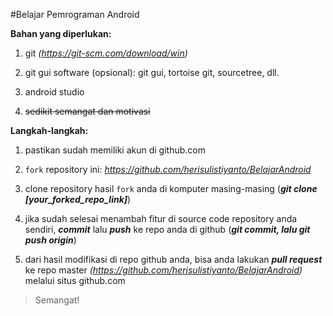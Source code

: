 #Belajar Pemrograman Android

**Bahan yang diperlukan:**

1. git *(https://git-scm.com/download/win)*

2. git gui software (opsional): git gui, tortoise git, sourcetree, dll.

3. android studio

4. ~~sedikit semangat dan motivasi~~

**Langkah-langkah:**

1. pastikan sudah memiliki akun di github.com

2. `fork` repository ini: *https://github.com/herisulistiyanto/BelajarAndroid*

3. clone repository hasil `fork` anda di komputer masing-masing (**_git clone [your_forked_repo_link]_**)

4. jika sudah selesai menambah fitur di source code repository anda sendiri, **_commit_** lalu **_push_** ke repo anda di github (**_git commit, lalu git push origin_**)

5. dari hasil modifikasi di repo github anda, bisa anda lakukan **_pull request_** ke repo master *(https://github.com/herisulistiyanto/BelajarAndroid)* melalui situs github.com

>Semangat!
